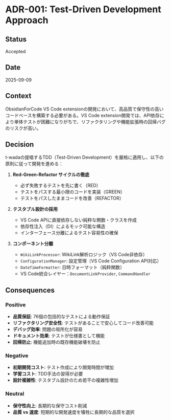 # ADR-001: Test-Driven Development Approach

## Status
Accepted

## Date
2025-09-09

## Context
ObsidianForCode VS Code extensionの開発において、高品質で保守性の高いコードベースを構築する必要がある。VS Code extension開発では、API依存により単体テストが困難になりがちで、リファクタリングや機能拡張時の回帰バグのリスクが高い。

## Decision
t-wadaの提唱するTDD（Test-Driven Development）を厳格に適用し、以下の原則に従って開発を進める：

1. **Red-Green-Refactor サイクルの徹底**
   - 必ず失敗するテストを先に書く（RED）
   - テストをパスする最小限のコードを実装（GREEN）
   - テストをパスしたままコードを改善（REFACTOR）

2. **テスタブル設計の採用**
   - VS Code APIに直接依存しない純粋な関数・クラスを作成
   - 依存性注入（DI）によるモック可能な構造
   - インターフェース分離によるテスト容易性の確保

3. **コンポーネント分離**
   - `WikiLinkProcessor`: WikiLink解析ロジック（VS Code非依存）
   - `ConfigurationManager`: 設定管理（VS Code Configuration API対応）
   - `DateTimeFormatter`: 日時フォーマット（純粋関数）
   - VS Code統合レイヤー：`DocumentLinkProvider`, `CommandHandler`

## Consequences

### Positive
- **品質保証**: 76個の包括的なテストによる動作保証
- **リファクタリング安全性**: テストがあることで安心してコード改善可能
- **デバッグ効率**: 問題の局所化が容易
- **ドキュメント効果**: テストが仕様書として機能
- **回帰防止**: 機能追加時の既存機能破壊を防止

### Negative
- **初期開発コスト**: テスト作成により開発時間が増加
- **学習コスト**: TDD手法の習得が必要
- **設計複雑性**: テスタブル設計のため若干の複雑性増加

### Neutral
- **保守性向上**: 長期的な保守コスト削減
- **品質 vs 速度**: 短期的な開発速度を犠牲に長期的な品質を選択